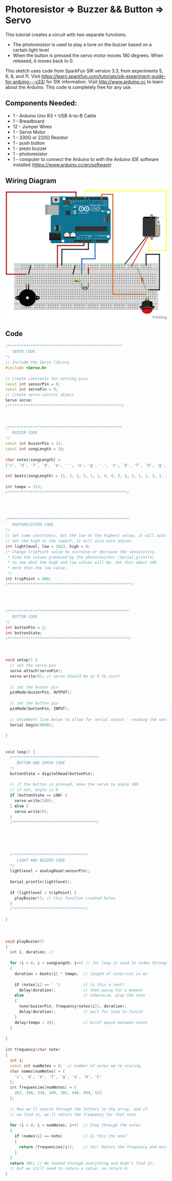 # Photoresistor => Buzzer && Button => Servo

This tutorial creates a circuit with two separate functions.
  - The photoresistor is used to play a tune on the buzzer based on a certain light level
  - When the button is pressed the servo motor moves 180 degrees. When released, it moves back to 0.


This sketch uses code from SparkFun SIK version 3.3, from experiments 5, 6, 8, and 11.
Visit https://learn.sparkfun.com/tutorials/sik-experiment-guide-for-arduino---v33/ for SIK information.
Visit http://www.arduino.cc to learn about the Arduino.
This code is completely free for any use.

## Components Needed:

- 1 - Arduino Uno R3 + USB A-to-B Cable
- 1 - Breadboard
- 12 - Jumper Wires
- 1 - Servo Motor
- 1 - 330Ω or 220Ω Resistor
- 1 - push button
- 1 - piezo buzzer
- 1 - photoresistor
- 1 - computer to connect the Arduino to with the Arduino IDE software installed (https://www.arduino.cc/en/software)

## Wiring Diagram

![wiring diagram](photo-buzzer-button-servo_bb.png)

## Code

```c++
/**************************************************
   SERVO CODE
*/
// Include the Servo library
#include <Servo.h>

// Create constants for setting pins.
const int sensorPin = 0;
const int servoPin = 9;
// Create servo control object
Servo servo;
/**************************************************/



/**************************************************
   BUZZER CODE
*/
const int buzzerPin = 12;
const int songLength = 18;

char notes[songLength] =
{'c', 'd', 'f', 'd', 'a', ' ', 'a', 'g', ' ', 'c', 'd', 'f', 'd', 'g', ' ', 'g', 'f', ' '};

int beats[songLength] = {1, 1, 1, 1, 1, 1, 4, 4, 2, 1, 1, 1, 1, 1, 1, 4, 4, 2};

int tempo = 113;
/****************************************************/




/*****************************************************
   PHOTORESISTOR CODE
*/
// Set some contstants. Set the low at the highest value, it will auto adjust.
// Set the high at the lowest, it will also auto adjust.
int lightlevel, low = 1023, high = 0;
/* Change tripPoint value to increase or decrease the sensitivity. 
 * View the values produced by the photoresistor (Serial.println) 
 * to see what the high and low values will be. Set this about 100 
 * more than the low value.
 */
int tripPoint = 400;
/******************************************************/




/*****************************************************
   BUTTON CODE
*/
int buttonPin = 2;
int buttonState;
/*****************************************************/



void setup() {
  // set the servo pin
  servo.attach(servoPin);
  servo.write(0); // servo should be at 0 to start

  // set the buzzer pin
  pinMode(buzzerPin, OUTPUT);

  // set the button pin
  pinMode(buttonPin, INPUT);

  // Uncomment line below to allow for serial output - reading the sensor data
  Serial.begin(9600);

}


void loop() {
  /**************************************
     BUTTON AND SERVO CODE
  */
  buttonState = digitalRead(buttonPin);

  // if the button is pressed, move the servo to angle 180
  // if not, angle is 0
  if (buttonState == LOW) {
    servo.write(180);
  } else {
    servo.write(0);
  }
  /*************************************/





  /*********************************
     LIGHT AND BUZZER CODE
  */
  lightlevel = analogRead(sensorPin);

  Serial.println(lightlevel);

  if (lightlevel < tripPoint) {
    playBuzzer(); // this function created below
  }
  /********************************/

}



void playBuzzer()
{
  int i, duration; //

  for (i = 0; i < songLength; i++) // for loop is used to index through the arrays
  {
    duration = beats[i] * tempo;  // length of note/rest in ms

    if (notes[i] == ' ')          // is this a rest?
      delay(duration);            // then pause for a moment
    else                          // otherwise, play the note
    {
      tone(buzzerPin, frequency(notes[i]), duration);
      delay(duration);            // wait for tone to finish
    }
    delay(tempo / 10);            // brief pause between notes
  }

}

int frequency(char note)
{
  int i;
  const int numNotes = 8;  // number of notes we're storing
  char names[numNotes] = {
    'c', 'd', 'e', 'f', 'g', 'a', 'b', 'C'
  };
  int frequencies[numNotes] = {
    262, 294, 330, 349, 392, 440, 494, 523
  };

  // Now we'll search through the letters in the array, and if
  // we find it, we'll return the frequency for that note.

  for (i = 0; i < numNotes; i++)  // Step through the notes
  {
    if (names[i] == note)         // Is this the one?
    {
      return (frequencies[i]);    // Yes! Return the frequency and exit function.
    }
  }
  return (0); // We looked through everything and didn't find it,
  // but we still need to return a value, so return 0.
}

```
